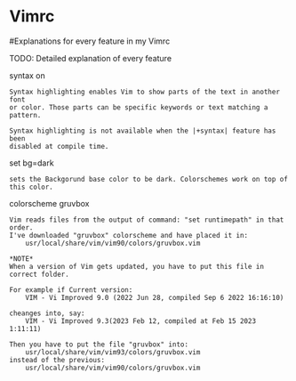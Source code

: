 # Vimrc

#Explanations for every feature in my Vimrc

TODO: Detailed explanation of every feature

syntax on

	Syntax highlighting enables Vim to show parts of the text in another font
	or color. Those parts can be specific keywords or text matching a pattern.

	Syntax highlighting is not available when the |+syntax| feature has been
	disabled at compile time.

set bg=dark

	sets the Backgorund base color to be dark. Colorschemes work on top of
	this color.

colorscheme gruvbox

	Vim reads files from the output of command: "set runtimepath" in that
	order.
	I've downloaded "gruvbox" colorscheme and have placed it in:
		usr/local/share/vim/vim90/colors/gruvbox.vim

	*NOTE*
	When a version of Vim gets updated, you have to put this file in
	correct folder.

	For example if Current version:
		VIM - Vi Improved 9.0 (2022 Jun 28, compiled Sep 6 2022 16:16:10)

	cheanges into, say:
		VIM - Vi Improved 9.3(2023 Feb 12, compiled at Feb 15 2023 1:11:11)

	Then you have to put the file "gruvbox" into:
		usr/local/share/vim/vim93/colors/gruvbox.vim
	instead of the previous:
		usr/local/share/vim/vim90/colors/gruvbox.vim
